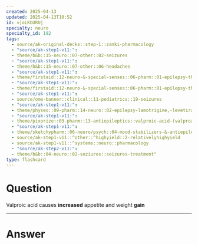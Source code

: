 ```yaml
---
created: 2025-04-13
updated: 2025-04-13T10:52
id: v]oLKbURUj
specialty: neuro
specialty_id: 192
tags:
  - source/ak-original-decks::step-1::zanki-pharmacology
  - "source/ak-step1-v11:": 
  - theme/b&b::15-neuro::07-other::02-seizures
  - "source/ak-step1-v11:": 
  - theme/b&b::15-neuro::07-other::06-headaches
  - "source/ak-step1-v11:": 
  - theme/firstaid::12-neuro-&-special-senses::06-pharm::01-epilepsy-therapy
  - "source/ak-step1-v11:": 
  - theme/firstaid::12-neuro-&-special-senses::06-pharm::01-epilepsy-therapy::valproic-acid
  - "source/ak-step1-v11:": 
  - source/ome-banner::clinical::11-pediatrics::19-seizures
  - "source/ak-step1-v11:": 
  - theme/physeo::09-pharm::14-neuro::02-epilepsy-lamotrigine,-levetiracetam,-topiramate-and-valproic-acid
  - "source/ak-step1-v11:": 
  - theme/pixorize::03-pharm::13-antiepileptics::valproic-acid-(valproate)
  - "source/ak-step1-v11:": 
  - theme/sketchypharm::06-neuro/psych::04-mood-stabilizers-&-antiepileptic-drugs::03-valproate,-topiramate,-lamotrigine,-levetiracetam
  - source/ak-step1-v11::^other::^highyield::2-relativelyhighyield
  - source/ak-step1-v11::^systems::neuro::pharmacology
  - "source/ak-step2-v11:": 
  - theme/b&b::04-neuro::02-seziures::seizures-treatment"
type: flashcard
---
```


# Question
Valproic acid causes **increased** appetite and weight **gain**

---

# Answer
